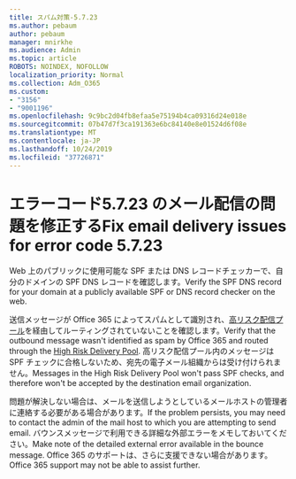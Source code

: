 ```yaml
---
title: スパム対策-5.7.23
ms.author: pebaum
author: pebaum
manager: mnirkhe
ms.audience: Admin
ms.topic: article
ROBOTS: NOINDEX, NOFOLLOW
localization_priority: Normal
ms.collection: Adm_O365
ms.custom:
- "3156"
- "9001196"
ms.openlocfilehash: 9c9bc2d04fb8efaa5e75194b4ca09316d24e018e
ms.sourcegitcommit: 07b47d7f3ca191363e6bc84140e8e01524d6f08e
ms.translationtype: MT
ms.contentlocale: ja-JP
ms.lasthandoff: 10/24/2019
ms.locfileid: "37726871"
---
```

# <a name="fix-email-delivery-issues-for-error-code-5723"></a><span data-ttu-id="c622b-102">エラーコード5.7.23 のメール配信の問題を修正する</span><span class="sxs-lookup"><span data-stu-id="c622b-102">Fix email delivery issues for error code 5.7.23</span></span>

<span data-ttu-id="c622b-103">Web 上のパブリックに使用可能な SPF または DNS レコードチェッカーで、自分のドメインの SPF DNS レコードを確認します。</span><span class="sxs-lookup"><span data-stu-id="c622b-103">Verify the SPF DNS record for your domain at a publicly available SPF or DNS record checker on the web.</span></span>

<span data-ttu-id="c622b-104">送信メッセージが Office 365 によってスパムとして識別され、[高リスク配信プール](https://docs.microsoft.com/office365/SecurityCompliance/high-risk-delivery-pool-for-outbound-messages)を経由してルーティングされていないことを確認します。</span><span class="sxs-lookup"><span data-stu-id="c622b-104">Verify that the outbound message wasn't identified as spam by Office 365 and routed through the [High Risk Delivery Pool](https://docs.microsoft.com/office365/SecurityCompliance/high-risk-delivery-pool-for-outbound-messages).</span></span> <span data-ttu-id="c622b-105">高リスク配信プール内のメッセージは SPF チェックに合格しないため、宛先の電子メール組織からは受け付けられません。</span><span class="sxs-lookup"><span data-stu-id="c622b-105">Messages in the High Risk Delivery Pool won't pass SPF checks, and therefore won't be accepted by the destination email organization.</span></span>

<span data-ttu-id="c622b-106">問題が解決しない場合は、メールを送信しようとしているメールホストの管理者に連絡する必要がある場合があります。</span><span class="sxs-lookup"><span data-stu-id="c622b-106">If the problem persists, you may need to contact the admin of the mail host to which you are attempting to send email.</span></span> <span data-ttu-id="c622b-107">バウンスメッセージで利用できる詳細な外部エラーをメモしておいてください。</span><span class="sxs-lookup"><span data-stu-id="c622b-107">Make note of the detailed external error available in the bounce message.</span></span>  <span data-ttu-id="c622b-108">Office 365 のサポートは、さらに支援できない場合があります。</span><span class="sxs-lookup"><span data-stu-id="c622b-108">Office 365 support may not be able to assist further.</span></span>